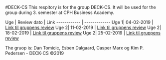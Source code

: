 #DECK-CS
This respitory is for the group DECK-CS.
It will be used for the group during 3. semester at CPH Business Academy.

Uge | Review dato | Link
------------ | -------------
Uge 1| 04-02-2019 | [Link til gruppens review](https://kimhotdk.github.io/DECK-CS/week1) 
Uge 2| 11-02-2019 |  [Link til gruppens review](https://kimhotdk.github.io/DECK-CS/week2) 
Uge 2| 18-02-2019 |  [Link til gruppens review](https://kimhotdk.github.io/DECK-CS/week3) 
Uge 2| 25-02-2019 |  [Link til gruppens review](https://kimhotdk.github.io/DECK-CS/week4) 

The gruop is: Dan Tomicic, Esben Dalgaard, Casper Marx og Kim P. Pedersen - DECK-CS ©2019
